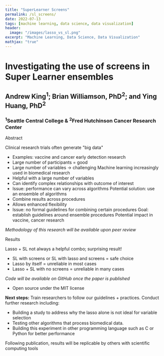 ```yaml
---
title: "SuperLearner Screens"
permalink: /sl_screens/
date: 2022-07-13
tags: [machine learning, data science, data visualization]
header:
  image: "/images/lasso_vs_sl.png"
excerpt: "Machine Learning, Data Science, Data Visualization"
mathjax: "true"
---
```


# Investigating the use of screens in Super Learner ensembles

## Andrew King<sup>1</sup>; Brian Williamson, PhD<sup>2</sup>; and Ying Huang, PhD<sup>2</sup>

### <sup>1</sup>Seattle Central College & <sup>2</sup>Fred Hutchinson Cancer Research Center

Abstract

Clinical research trials often generate "big data"
* Examples: vaccine and cancer early detection research
* Large number of participants = good
* Large number of variables -> challenging
Machine learning increasingly used in biomedical research
* Helpful with a large number of variables
* Can identify complex relationships with outcome of interest
* Issue: performance can vary across algorithms
Potential solution: use an ensemble of algorithms
* Combine results across procedures
* Allows enhanced flexibility
* Issue: no formal guidelines for combining certain procedures
Goal: establish guidelines around ensemble procedures
Potential impact in vaccine, cancer research


*Methodology of this research will be available upon peer review*


Results

Lasso + SL not always a helpful combo; surprising result!
* SL with screens or SL with lasso and screens = safe choice
* Lasso by itself = unreliable in most cases
* Lasso + SL with no screens = unreliable in many cases

*Code will be available on GitHub once the paper is published*
* Open source under the MIT license

**Next steps:**
Train researchers to follow our guidelines + practices.
Conduct further research including:
* Building a study to address why the lasso alone is not ideal for variable selection
* Testing other algorithms that process biomedical data.
* Building this experiment in other programming language such as
C or Python for better performance

Following publication, results will be replicable by others with scientific computing tools
